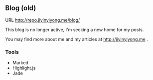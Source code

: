 
Blog (old)
------

URL http://repo.jiyinyiyong.me/blog/

This blog is no longer active, I'm seeking a new home for my posts.

You may find more about me and my articles at http://jiyinyiyong.me .

### Tools

* Marked
* Highlight.js
* Jade
